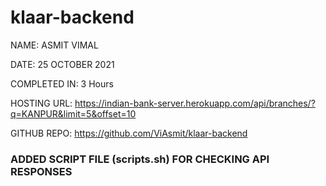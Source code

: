 # klaar-backend

NAME: ASMIT VIMAL

DATE: 25 OCTOBER 2021

COMPLETED IN: 3 Hours

HOSTING URL: https://indian-bank-server.herokuapp.com/api/branches/?q=KANPUR&limit=5&offset=10

GITHUB REPO: https://github.com/ViAsmit/klaar-backend


### ADDED SCRIPT FILE (scripts.sh) FOR CHECKING API RESPONSES
